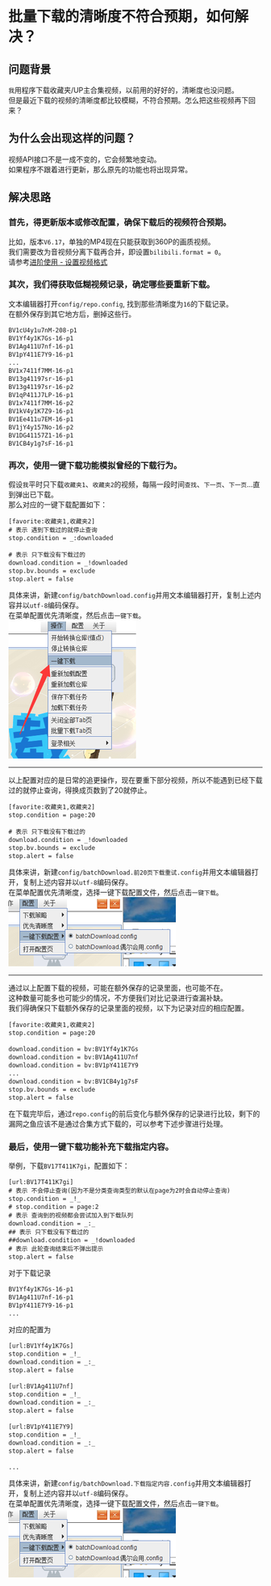 # 批量下载的清晰度不符合预期，如何解决？

## 问题背景
`我`用程序下载收藏夹/UP主合集视频，以前用的好好的，清晰度也没问题。  
但是最近下载的视频的清晰度都比较模糊，不符合预期。怎么把这些视频再下回来？  

## 为什么会出现这样的问题？
视频API接口不是一成不变的，它会频繁地变动。  
如果程序不跟着进行更新，那么原先的功能也将出现异常。  

## 解决思路
### 首先，得更新版本或修改配置，确保下载后的视频符合预期。  
比如，版本`V6.17`，单独的MP4现在只能获取到360P的画质视频。  
我们需要改为音视频分离下载再合并，即设置`bilibili.format = 0`。  
请参考[进阶使用 - 设置视频格式](/guide/advanced/media-type-format)

### 其次，我们得获取低糊视频记录，确定哪些要重新下载。  
文本编辑器打开`config/repo.config`, 找到那些清晰度为`16`的下载记录。  
在额外保存到其它地方后，删掉这些行。    
```
BV1cU4y1u7nM-208-p1
BV1Yf4y1K7Gs-16-p1
BV1Ag411U7nf-16-p1
BV1pY411E7Y9-16-p1
...
BV1x7411f7MM-16-p1
BV13g41197sr-16-p1
BV13g41197sr-16-p2
BV1qP411J7LP-16-p1
BV1x7411f7MM-16-p2
BV1kV4y1K7Z9-16-p1
BV1Ee411u7EM-16-p1
BV1jY4y157No-16-p2
BV1DG41157Z1-16-p1
BV1CB4y1g7sF-16-p1
```

### 再次，使用一键下载功能模拟曾经的下载行为。  
假设`我`平时只下载`收藏夹1`、`收藏夹2`的视频，每隔一段时间`查找`、`下一页`、`下一页`...直到弹出已下载。   
那么对应的一键下载配置如下：  
```
[favorite:收藏夹1,收藏夹2]
# 表示 遇到下载过的就停止查询
stop.condition = _:downloaded

# 表示 只下载没有下载过的
download.condition = _!downloaded
stop.bv.bounds = exclude
stop.alert = false
```

具体来讲，新建`config/batchDownload.config`并用文本编辑器打开，复制上述内容并以`utf-8`编码保存。  
在菜单配置优先清晰度，然后点击`一键下载`。  
![](/img/batchDownload.png)

<hr/>

以上配置对应的是日常的追更操作，现在要重下部分视频，所以不能遇到已经下载过的就停止查询，得换成页数到了20就停止。  
```
[favorite:收藏夹1,收藏夹2]
stop.condition = page:20

# 表示 只下载没有下载过的
download.condition = _!downloaded
stop.bv.bounds = exclude
stop.alert = false
```

具体来讲，新建`config/batchDownload.前20页下载重试.config`并用文本编辑器打开，复制上述内容并以`utf-8`编码保存。  
在菜单配置优先清晰度，选择一键下载配置文件，然后点击`一键下载`。  
![](/img/batchDownload-select.png)  


<hr/>

通过以上配置下载的视频，可能在额外保存的记录里面，也可能不在。  
这种数量可能多也可能少的情况，不方便我们对比记录进行查漏补缺。  
我们得确保只下载额外保存的记录里面的视频，以下为记录对应的相应配置。  
```
[favorite:收藏夹1,收藏夹2]
stop.condition = page:20

download.condition = bv:BV1Yf4y1K7Gs
download.condition = bv:BV1Ag411U7nf
download.condition = bv:BV1pY411E7Y9
...
download.condition = bv:BV1CB4y1g7sF
stop.bv.bounds = exclude
stop.alert = false
```

在下载完毕后，通过`repo.config`的前后变化与额外保存的记录进行比较，剩下的漏网之鱼应该不是通过合集方式下载的，可以参考下述步骤进行处理。  


### 最后，使用一键下载功能补充下载指定内容。  
举例，下载`BV17T411K7gi`，配置如下：  
```
[url:BV17T411K7gi]
# 表示 不会停止查询(因为不是分类查询类型的默认在page为2时会自动停止查询)
stop.condition = _!_
# stop.condition = page:2
# 表示 查询到的视频都会尝试加入到下载队列
download.condition = _:_
## 表示 只下载没有下载过的
##download.condition = _!downloaded
# 表示 此轮查询结束后不弹出提示
stop.alert = false
```

对于下载记录  
```
BV1Yf4y1K7Gs-16-p1
BV1Ag411U7nf-16-p1
BV1pY411E7Y9-16-p1
...
```

对应的配置为
```
[url:BV1Yf4y1K7Gs]
stop.condition = _!_
download.condition = _:_
stop.alert = false

[url:BV1Ag411U7nf]
stop.condition = _!_
download.condition = _:_
stop.alert = false

[url:BV1pY411E7Y9]
stop.condition = _!_
download.condition = _:_
stop.alert = false

...
```

具体来讲，新建`config/batchDownload.下载指定内容.config`并用文本编辑器打开，复制上述内容并以`utf-8`编码保存。  
在菜单配置优先清晰度，选择一键下载配置文件，然后点击`一键下载`。  
![](/img/batchDownload-select.png)  